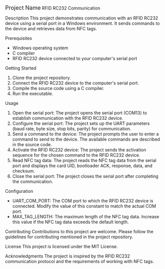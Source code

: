 <span style="font-size: 18px;">Project Name</span> 
RFID RC232 Communication

Description
This project demonstrates communication with an RFID RC232 device using a serial port in a Windows environment. 
It sends commands to the device and retrieves data from NFC tags.

Prerequisites
- Windows operating system
- C compiler
- RFID RC232 device connected to your computer's serial port

Getting Started
1. Clone the project repository.
2. Connect the RFID RC232 device to the computer's serial port.
3. Compile the source code using a C compiler.
4. Run the executable.

Usage
1. Open the serial port: The project opens the serial port (COM13) to establish communication with the RFID RC232 device.
2. Configure the serial port: The project sets up the UART parameters (baud rate, byte size, stop bits, parity) for communication.
3. Send a command to the device: The project prompts the user to enter a command to send to the device. The available commands are described in the source code.
4. Activate the RFID RC232 device: The project sends the activation sequence for the chosen command to the RFID RC232 device.
5. Read NFC tag data: The project reads the NFC tag data from the serial port and displays the card UID, bootloader ACK, response, data, and checksum.
6. Close the serial port: The project closes the serial port after completing the communication.

Configuration
- UART_COM_PORT: The COM port to which the RFID RC232 device is connected. Modify the value of this constant to match the actual COM port.
- MAX_TAG_LENGTH: The maximum length of the NFC tag data. Increase this value if the NFC tag data exceeds the default length.

Contributing
Contributions to this project are welcome. Please follow the guidelines for contributing mentioned in the project repository.

License
This project is licensed under the MIT License.

Acknowledgments
The project is inspired by the RFID RC232 communication protocol and the requirements of working with NFC tags.
